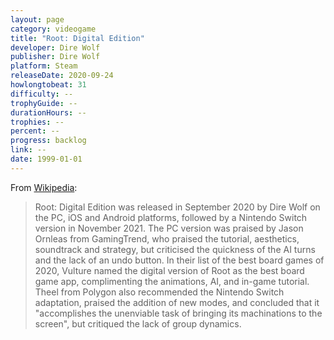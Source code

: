 ```yaml
---
layout: page
category: videogame
title: "Root: Digital Edition"
developer: Dire Wolf
publisher: Dire Wolf
platform: Steam
releaseDate: 2020-09-24
howlongtobeat: 31
difficulty: --
trophyGuide: --
durationHours: --
trophies: --
percent: --
progress: backlog
link: --
date: 1999-01-01
---
```


From [Wikipedia](https://en.wikipedia.org/wiki/Root_(board_game)#Digital_edition):

> Root: Digital Edition was released in September 2020 by Dire Wolf on the PC, iOS and Android platforms, followed by a Nintendo Switch version in November 2021. The PC version was praised by Jason Ornleas from GamingTrend, who praised the tutorial, aesthetics, soundtrack and strategy, but criticised the quickness of the AI turns and the lack of an undo button. In their list of the best board games of 2020, Vulture named the digital version of Root as the best board game app, complimenting the animations, AI, and in-game tutorial. Theel from Polygon also recommended the Nintendo Switch adaptation, praised the addition of new modes, and concluded that it "accomplishes the unenviable task of bringing its machinations to the screen", but critiqued the lack of group dynamics.
